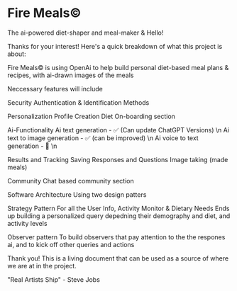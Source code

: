 # Fire Meals©
The ai-powered diet-shaper and meal-maker &amp; 
Hello!

Thanks for your interest! Here's a quick breakdown of what this project is about:

Fire Meals© is using OpenAi to help build personal diet-based meal plans & recipes, with ai-drawn images of the meals

Neccessary features will include

Security
Authentication & Identification Methods

Personalization
Profile Creation
Diet On-boarding section

Ai-Functionality
Ai text generation - ✅ (Can update ChatGPT Versions) \n
Ai text to image generation -  ✅ (can be improved) \n
Ai voice to text generation - 🚧 \n

Results and Tracking
Saving Responses and Questions
Image taking (made meals)

Community
Chat based community section


Software Architecture
Using two design patters

Strategy Pattern
For all the User Info, Activity Monitor & Dietary Needs 
Ends up building a personalized query depedning their demography and diet, and activity levels

Observer pattern
To build observers that pay attention to the the respones ai, and to kick off other queries and actions


Thank you! This is a living document that can be used as a source of where we are at in the project. 





"Real Artists Ship" - Steve Jobs 

